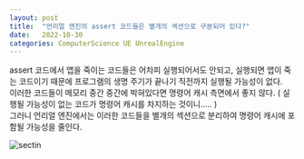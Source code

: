 ```yaml
---
layout: post
title:  "언리얼 엔진의 assert 코드들은 별개의 섹션으로 구분되어 있다?"
date:   2022-10-30
categories: ComputerScience UE UnrealEngine
---          
```

                 
assert 코드에서 앱을 죽이는 코드들은 어차피 실행되어서도 안되고, 실행되면 앱이 죽는 코드이기 때문에 프로그램의 생명 주기가 끝나기 직전까지 실행될 가능성이 없다.        
이러한 코드들이 메모리 중간 중간에 박혀있다면 명령어 캐시 측면에서 좋지 않다. ( 실행될 가능성이 없는 코드가 명령어 캐시를 차지하는 것이니..... )       
그러니 언리얼 엔진에서는 이러한 코드들을 별개의 섹션으로 분리하여 명령어 캐시에 포함될 가능성을 줄인다.        
            
![sectin](https://user-images.githubusercontent.com/33873804/199056995-f87cfdfb-93b7-42eb-874b-2aab26c14f15.png)         
